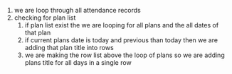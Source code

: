 1. we are loop through all attendance records
2. checking for plan list 
	1. if plan list  exist the we are looping for all plans and  the all dates of that plan
	2. if current plans date is today and previous than today  then we are adding that plan title into rows
	3. we are making the row list above the loop of plans so we are adding  plans title for all days in a single row   